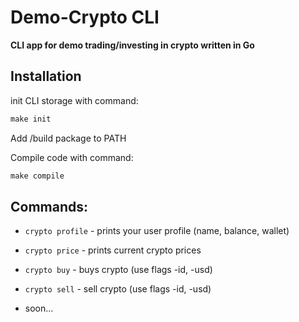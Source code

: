 # Demo-Crypto CLI

__CLI app for demo trading/investing in crypto written in Go__

## Installation

init CLI storage with command:

```powershell
make init
```

Add /build package to PATH

Compile code with command:
```powershell
make compile
```

## Commands:

* ```crypto profile``` - prints your user profile (name, balance, wallet)

* ```crypto price``` - prints current crypto prices

* ```crypto buy``` - buys crypto (use flags -id, -usd)

* ```crypto sell``` - sell crypto (use flags -id, -usd)

* soon...
